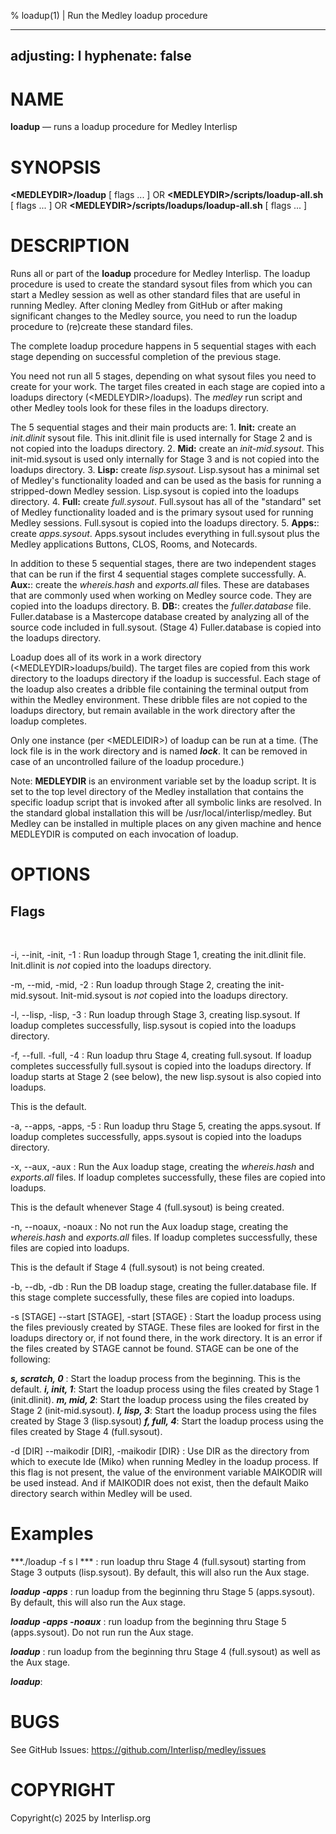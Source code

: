 ﻿% loadup(1) | Run the Medley loadup procedure

---
adjusting: l
hyphenate: false
---

NAME
====

**loadup** — runs a loadup procedure for Medley Interlisp

SYNOPSIS
========

**\<MEDLEYDIR>/loadup** \[ flags ... ]
OR
**\<MEDLEYDIR>/scripts/loadup-all.sh** \[ flags ... ] 
OR
**\<MEDLEYDIR>/scripts/loadups/loadup-all.sh** \[ flags ... ] 


DESCRIPTION
===========

Runs all or part of the **loadup** procedure for Medley Interlisp.  The loadup procedure is used to create the standard sysout files from which you can start a Medley session as well as other standard files that are useful in running Medley.  After cloning Medley from GitHub or after making significant changes to the Medley source, you need to run the loadup procedure to (re)create these standard files.

The complete loadup procedure happens in 5 sequential stages with each stage depending on successful completion of the previous stage.  

You need not run all 5 stages, depending on what sysout files you need to create for your work.  The target files created in each stage are copied into a loadups directory (\<MEDLEYDIR>/loadups).  The *medley* run script and other Medley tools look for these files in the loadups directory.  

The 5 sequential stages and their main products are:
	1.  **Init:**  create an *init.dlinit* sysout file.  This init.dlinit file is used internally for Stage 2 and is not copied into the loadups directory.
	2. **Mid:** create an *init-mid.sysout*.  This init-mid.sysout is used only internally for Stage 3 and is not copied into the loadups directory.
	3. **Lisp:** create *lisp.sysout*.  Lisp.sysout has a minimal set of Medley's functionality loaded and can be used as the basis for running a stripped-down Medley session.  Lisp.sysout is copied into the loadups directory.
	4. **Full:** create *full.sysout*.  Full.sysout has all of the "standard" set of Medley functionality loaded and is the primary sysout used for running Medley sessions.  Full.sysout is copied into the loadups directory.
	5. **Apps:**:  create *apps.sysout*.  Apps.sysout includes everything in full.sysout plus the Medley applications Buttons, CLOS, Rooms, and Notecards.

In addition to these 5 sequential stages, there are two independent stages that can be run if the first 4 sequential stages complete successfully.
	A. **Aux:**: create the *whereis.hash* and *exports.all* files.  These are databases that are commonly used when working on Medley source code.  They are copied into the loadups directory.
	B. **DB:**: creates the *fuller.database* file.  Fuller.database is a Mastercope database created by analyzing all of the source code included in full.sysout. (Stage 4)  Fuller.database is copied into the loadups directory.

Loadup does all of its work in a work directory (\<MEDLEYDIR>loadups/build).  The target files are copied from this work directory to the loadups directory if the loadup is successful.  Each stage of the loadup also creates a dribble file containing the terminal output from within the Medley environment.  These dribble files are not copied to the loadups directory, but remain available in the work directory after the loadup completes.

Only one instance (per \<MEDLEIDIR>) of loadup can be run at a time.  (The lock file is in the work directory and is named ***lock***.  It can be removed in case of an uncontrolled failure of the loadup procedure.)

Note: **MEDLEYDIR** is an environment variable set by the loadup script.  It is set to the top level directory of the Medley installation that contains the specific loadup script that
is invoked after all symbolic links are resolved.  In the standard global installation this will 
be /usr/local/interlisp/medley.  But Medley can be installed in multiple places on any given machine and
hence MEDLEYDIR is computed on each invocation of loadup. 

OPTIONS
=======




Flags
-----

&nbsp;

-i, \-\-init, -init, -1
: Run loadup through Stage 1, creating the init.dlinit file.  Init.dlinit is *not* copied into the loadups directory.

-m, \-\-mid, -mid, -2
: Run loadup through Stage 2, creating the init-mid.sysout.  Init-mid.sysout is *not* copied into the loadups directory.

-l, \-\-lisp, -lisp, -3
: Run loadup through Stage 3, creating lisp.sysout.  If loadup completes successfully, lisp.sysout is copied into the loadups directory.

-f, \-\-full. -full, -4
: Run loadup thru Stage 4, creating full.sysout.  If loadup completes successfully full.sysout is copied into the loadups directory.  If loadup starts at Stage 2 (see below), the new lisp.sysout is also copied into loadups.

This is the default.

-a, \-\-apps, -apps, -5
: Run loadup thru Stage 5, creating the apps.sysout.  If loadup completes successfully, apps.sysout is copied into the loadups directory.

-x, \-\-aux, -aux
: Run the Aux loadup stage, creating the *whereis.hash* and *exports.all* files.  If loadup completes successfully, these files are copied into loadups.   

This is the default whenever Stage 4 (full.sysout) is being created.

-n, \-\-noaux, -noaux
: No not run the Aux loadup stage, creating the *whereis.hash* and *exports.all* files.  If loadup completes successfully, these files are copied into loadups.   

This is the default if Stage 4 (full.sysout) is not being created.

-b, \-\-db, \-db
: Run the DB loadup stage, creating the fuller.database file.  If this stage complete successfully, these files are copied into loadups.

-s [STAGE] \-\-start [STAGE], -start [STAGE}
:  Start the loadup process using the files previously created by STAGE.  These files are looked for first in the loadups directory or, if not found there, in the work directory.  It is an error if the files created by STAGE cannot be found.
STAGE can be one of the following:
  
  ***s, scratch, 0*** : Start the loadup process from the beginning.  This is the default.
  ***i, init, 1***: Start the loadup process using the files created by Stage 1 (init.dlinit).
   ***m, mid, 2***: Start the loadup process using the files created by Stage 2 (init-mid.sysout).
    ***l, lisp, 3***: Start the loadup process using the files created by Stage 3 (lisp.sysout)
     ***f, full, 4***: Start the loadup process using the files created by Stage 4 (full.sysout).

-d [DIR] \-\-maikodir [DIR], -maikodir [DIR}
:  Use DIR as the directory from which to execute lde (Miko) when running Medley in the loadup process.  If this flag is not present, the value of the environment variable MAIKODIR will be used instead.  And if MAIKODIR does not exist, then the default Maiko directory search within Medley will be used.

Examples
====
***./loadup -f s l *** :  run loadup thru Stage 4 (full.sysout) starting from Stage 3 outputs (lisp.sysout).  By default, this will also run the Aux stage.

***loadup -apps*** : run loadup from the beginning thru Stage 5 (apps.sysout).  By default, this will also run the Aux stage.

***loadup -apps -noaux*** : run loadup from the beginning thru Stage 5 (apps.sysout).  Do not run run the Aux stage.

***loadup*** :   run loadup from the beginning thru Stage 4 (full.sysout) as well as the Aux stage.

***loadup***: 



BUGS
====

See GitHub Issues: <https://github.com/Interlisp/medley/issues>

COPYRIGHT
=========

Copyright(c) 2025 by Interlisp.org
